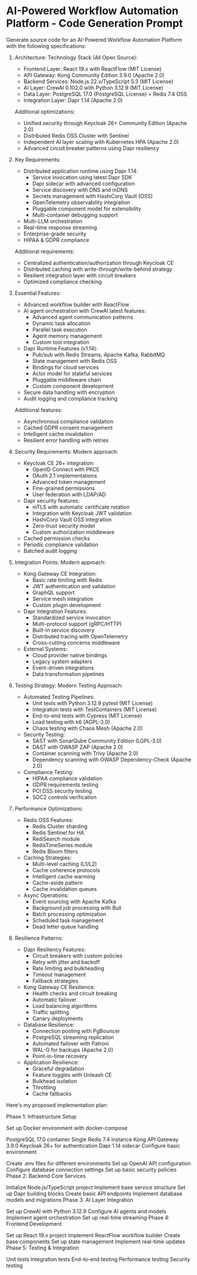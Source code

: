 # AI-Powered Workflow Automation Platform - Code Generation Prompt

Generate source code for an AI-Powered Workflow Automation Platform with the following specifications:

1. Architecture:
   Technology Stack (All Open Source):
   - Frontend Layer: React 19.x with ReactFlow (MIT License)
   - API Gateway: Kong Community Edition 3.9.0 (Apache 2.0)
   - Backend Services: Node.js 22.x/TypeScript 5.3 (MIT License)
   - AI Layer: CrewAI 0.102.0 with Python 3.12.9 (MIT License)
   - Data Layer: PostgreSQL 17.0 (PostgreSQL License) + Redis 7.4 OSS
   - Integration Layer: Dapr 1.14 (Apache 2.0)

   Additional optimizations:
   - Unified security through Keycloak 26+ Community Edition (Apache 2.0)
   - Distributed Redis OSS Cluster with Sentinel
   - Independent AI layer scaling with Kubernetes HPA (Apache 2.0)
   - Advanced circuit breaker patterns using Dapr resiliency

2. Key Requirements:
   - Distributed application runtime using Dapr 1.14:
     * Service invocation using latest Dapr SDK
     * Dapr sidecar with advanced configuration
     * Service discovery with DNS and mDNS
     * Secrets management with HashiCorp Vault (OSS)
     * OpenTelemetry observability integration
     * Pluggable component model for extensibility
     * Multi-container debugging support
   - Multi-LLM orchestration
   - Real-time response streaming
   - Enterprise-grade security
   - HIPAA & GDPR compliance
   
   Additional requirements:
   - Centralized authentication/authorization through Keycloak CE
   - Distributed caching with write-through/write-behind strategy
   - Resilient integration layer with circuit breakers
   - Optimized compliance checking

3. Essential Features:
   - Advanced workflow builder with ReactFlow
   - AI agent orchestration with CrewAI latest features:
     * Advanced agent communication patterns
     * Dynamic task allocation
     * Parallel task execution
     * Agent memory management
     * Custom tool integration
   - Dapr Runtime Features (v1.14):
     * Pub/sub with Redis Streams, Apache Kafka, RabbitMQ
     * State management with Redis OSS
     * Bindings for cloud services
     * Actor model for stateful services
     * Pluggable middleware chain
     * Custom component development
   - Secure data handling with encryption
   - Audit logging and compliance tracking
   
   Additional features:
   - Asynchronous compliance validation
   - Cached GDPR consent management
   - Intelligent cache invalidation
   - Resilient error handling with retries

4. Security Requirements:
   Modern approach:
   - Keycloak CE 26+ integration:
     * OpenID Connect with PKCE
     * OAuth 2.1 implementations
     * Advanced token management
     * Fine-grained permissions
     * User federation with LDAP/AD
   - Dapr security features:
     * mTLS with automatic certificate rotation
     * Integration with Keycloak JWT validation
     * HashiCorp Vault OSS integration
     * Zero-trust security model
     * Custom authorization middleware
   - Cached permission checks
   - Periodic compliance validation
   - Batched audit logging

5. Integration Points:
   Modern approach:
   - Kong Gateway CE Integration:
     * Basic rate limiting with Redis
     * JWT authentication and validation
     * GraphQL support
     * Service mesh integration
     * Custom plugin development
   - Dapr Integration Features:
     * Standardized service invocation
     * Multi-protocol support (gRPC/HTTP)
     * Built-in service discovery
     * Distributed tracing with OpenTelemetry
     * Cross-cutting concerns middleware
   - External Systems:
     * Cloud provider native bindings
     * Legacy system adapters
     * Event-driven integrations
     * Data transformation pipelines

6. Testing Strategy:
   Modern Testing Approach:
   - Automated Testing Pipelines:
     * Unit tests with Python 3.12.9 pytest (MIT License)
     * Integration tests with TestContainers (MIT License)
     * End-to-end tests with Cypress (MIT License)
     * Load testing with k6 (AGPL-3.0)
     * Chaos testing with Chaos Mesh (Apache 2.0)
   - Security Testing:
     * SAST with SonarQube Community Edition (LGPL-3.0)
     * DAST with OWASP ZAP (Apache 2.0)
     * Container scanning with Trivy (Apache 2.0)
     * Dependency scanning with OWASP Dependency-Check (Apache 2.0)
   - Compliance Testing:
     * HIPAA compliance validation
     * GDPR requirements testing
     * PCI DSS security testing
     * SOC2 controls verification

7. Performance Optimizations:
   - Redis OSS Features:
     * Redis Cluster sharding
     * Redis Sentinel for HA
     * RediSearch module
     * RedisTimeSeries module
     * Redis Bloom filters
   - Caching Strategies:
     * Multi-level caching (L1/L2)
     * Cache coherence protocols
     * Intelligent cache warming
     * Cache-aside pattern
     * Cache invalidation queues
   - Async Operations:
     * Event sourcing with Apache Kafka
     * Background job processing with Bull
     * Batch processing optimization
     * Scheduled task management
     * Dead letter queue handling

8. Resilience Patterns:
   - Dapr Resiliency Features:
     * Circuit breakers with custom policies
     * Retry with jitter and backoff
     * Rate limiting and bulkheading
     * Timeout management
     * Fallback strategies
   - Kong Gateway CE Resilience:
     * Health checks and circuit breaking
     * Automatic failover
     * Load balancing algorithms
     * Traffic splitting
     * Canary deployments
   - Database Resilience:
     * Connection pooling with PgBouncer
     * PostgreSQL streaming replication
     * Automated failover with Patroni
     * WAL-G for backups (Apache 2.0)
     * Point-in-time recovery
   - Application Resilience:
     * Graceful degradation
     * Feature toggles with Unleash CE
     * Bulkhead isolation
     * Throttling
     * Cache fallbacks


Here's my proposed implementation plan:

Phase 1: Infrastructure Setup

Set up Docker environment with docker-compose

PostgreSQL 17.0 container
Single Redis 7.4 instance
Kong API Gateway 3.9.0
Keycloak 26+ for authentication
Dapr 1.14 sidecar
Configure basic environment

Create .env files for different environments
Set up OpenAI API configuration
Configure database connection settings
Set up basic security policies
Phase 2: Backend Core Services

Initialize Node.js/TypeScript project
Implement base service structure
Set up Dapr building blocks
Create basic API endpoints
Implement database models and migrations
Phase 3: AI Layer Integration

Set up CrewAI with Python 3.12.9
Configure AI agents and models
Implement agent orchestration
Set up real-time streaming
Phase 4: Frontend Development

Set up React 19.x project
Implement ReactFlow workflow builder
Create base components
Set up state management
Implement real-time updates
Phase 5: Testing & Integration

Unit tests
Integration tests
End-to-end testing
Performance testing
Security testing